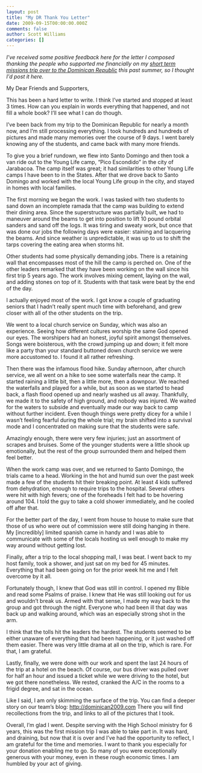 ```yaml
---
layout: post
title: "My DR Thank You Letter"
date: 2009-09-15T00:00:00.000Z
comments: false
author: Scott Williams
categories: []
---
```

<em>I've received some positive feedback here for the letter I composed thanking the people who supported me financially on my </em><a href="http://dominican2009.com/"><em>short term missions trip over to the Dominican Republic</em></a><em> this past summer, so I thought I'd post it here.</em>

My Dear Friends and Supporters,

This has been a hard letter to write. I think I’ve started and stopped at least 3 times. How can you explain in words everything that happened, and not fill a whole book? I’ll see what I can do though.

I’ve been back from my trip to the Dominican Republic for nearly a month now, and I’m still processing everything. I took hundreds and hundreds of pictures and made many memories over the course of 9 days. I went barely knowing any of the students, and came back with many more friends.

To give you a brief rundown, we flew into Santo Domingo and then took a van ride out to the Young Life camp, “Pico Escondido” in the city of Jarabacoa. The camp itself was great; it had similarities to other Young Life camps I have been to in the States. After that we drove back to Santo Domingo and worked with the local Young Life group in the city, and stayed in homes with local families.

The first morning we began the work. I was tasked with two students to sand down an incomplete ramada that the camp was building to extend their dining area. Since the superstructure was partially built, we had to maneuver around the beams to get into position to lift 10 pound orbital sanders and sand off the logs. It was tiring and sweaty work, but once that was done our jobs the following days were easier: staining and lacquering the beams. And since weather is unpredictable, it was up to us to shift the tarps covering the eating area when storms hit.

Other students had some physically demanding jobs. There is a retaining wall that encompasses most of the hill the camp is perched on. One of the other leaders remarked that they have been working on the wall since his first trip 5 years ago. The work involves mixing cement, laying on the wall, and adding stones on top of it. Students with that task were beat by the end of the day.

I actually enjoyed most of the work. I got know a couple of graduating seniors that I hadn’t really spent much time with beforehand, and grew closer with all of the other students on the trip.

We went to a local church service on Sunday, which was also an experience. Seeing how different cultures worship the same God opened our eyes. The worshipers had an honest, joyful spirit amongst themselves. Songs were boisterous, with the crowd jumping up and down; it felt more like a party than your standard buttoned down church service we were more accustomed to. I found it all rather refreshing.

Then there was the infamous flood hike. Sunday afternoon, after church service, we all went on a hike to see some waterfalls near the camp. It started raining a little bit, then a little more, then a downpour. We reached the waterfalls and played for a while, but as soon as we started to head back, a flash flood opened up and nearly washed us all away. Thankfully, we made it to the safety of high ground, and nobody was injured. We waited for the waters to subside and eventually made our way back to camp without further incident. Even though things were pretty dicey for a while I wasn’t feeling fearful during the whole trial; my brain shifted into a survival mode and I concentrated on making sure that the students were safe.

Amazingly enough, there were very few injuries; just an assortment of scrapes and bruises. Some of the younger students were a little shook up emotionally, but the rest of the group surrounded them and helped them feel better.

When the work camp was over, and we returned to Santo Domingo, the trials came to a head. Working in the hot and humid sun over the past week made a few of the students hit their breaking point. At least 4 kids suffered from dehydration, enough to require trips to the hospital. Several others were hit with high fevers; one of the foreheads I felt had to be hovering around 104. I told the guy to take a cold shower immediately, and he cooled off after that.

For the better part of the day, I went from house to house to make sure that those of us who were out of commission were still doing hanging in there. My [incredibly] limited spanish came in handy and I was able to communicate with some of the locals hosting us well enough to make my way around without getting lost.

Finally, after a trip to the local shopping mall, I was beat. I went back to my host family, took a shower, and just sat on my bed for 45 minutes. Everything that had been going on for the prior week hit me and I felt overcome by it all.

Fortunately though, I knew that God was still in control. I opened my Bible and read some Psalms of praise. I knew that He was still looking out for us and wouldn’t break us. Armed with that sense, I made my way back to the group and got through the night. Everyone who had been ill that day was back up and walking around, which was an especially strong shot in the arm.

I think that the tolls hit the leaders the hardest. The students seemed to be either unaware of everything that had been happening, or it just washed off them easier. There was very little drama at all on the trip, which is rare. For that, I am grateful.

Lastly, finally, we were done with our work and spent the last 24 hours of the trip at a hotel on the beach. Of course, our bus driver was pulled over for half an hour and issued a ticket while we were driving to the hotel, but we got there nonetheless. We rested, cranked the A/C in the rooms to a frigid degree, and sat in the ocean.

Like I said, I am only skimming the surface of the trip. You can find a deeper story on our team’s blog: <a href="http://dominican2009.com"><span>http://dominican2009.com</span></a> There you will find recollections from the trip, and links to all of the pictures that I took. 

Overall, I’m glad I went. Despite serving with the High School ministry for 6 years, this was the first mission trip I was able to take part in. It was hard, and draining, but now that it is over and I’ve had the opportunity to reflect, I am grateful for the time and memories. I want to thank you especially for your donation enabling me to go. So many of you were exceptionally generous with your money, even in these rough economic times. I am humbled by your act of giving.